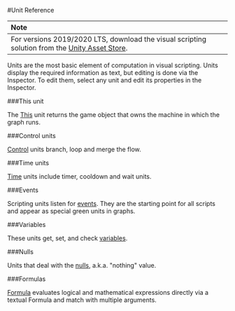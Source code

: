 #Unit Reference

| **Note**                                                     |
| :----------------------------------------------------------- |
| For versions 2019/2020 LTS, download the visual scripting solution from the [Unity Asset Store](https://assetstore.unity.com/packages/tools/visual-bolt-163802). |

Units are the most basic element of computation in visual scripting. Units display the required information as text, but editing is done via the Inspector. To edit them, select any unit and edit its properties in the Inspector.

###This unit

The [This](vs-self.md) unit returns the game object that owns the machine in which the graph runs.

###Control units

[Control](vs-control.md) units branch, loop and merge the flow.

###Time  units

[Time](vs-time.md) units include timer, cooldown and wait units.

###Events

Scripting units listen for [events](vs-events-reference.md). They are the starting point for all scripts and appear as special green units in graphs.

###Variables

These units get, set, and check [variables](vs-variables-reference.md).

###Nulls

Units that deal with the [nulls](vs-nulls.md), a.k.a. "nothing" value.

###Formulas

[Formula](vs-formula.md) evaluates logical and mathematical expressions directly via a textual Formula and match with multiple arguments.
